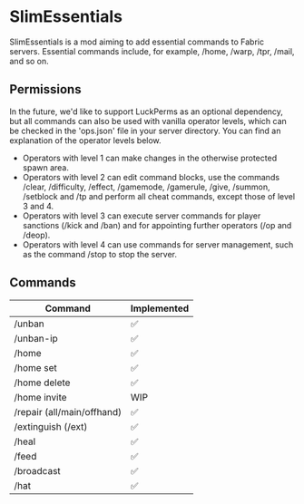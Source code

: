 # SlimEssentials
SlimEssentials is a mod aiming to add essential commands to Fabric servers.
Essential commands include, for example, /home, /warp, /tpr, /mail, and so on.

## Permissions
In the future, we'd like to support LuckPerms as an optional dependency, but all commands can also be used with vanilla operator levels,
which can be checked in the 'ops.json' file in your server directory.
You can find an explanation of the operator levels below.

- Operators with level 1 can make changes in the otherwise protected spawn area.
- Operators with level 2 can edit command blocks, use the commands /clear, /difficulty, /effect, /gamemode, /gamerule, /give, /summon, /setblock and /tp and perform all cheat commands, except those of level 3 and 4.
- Operators with level 3 can execute server commands for player sanctions (/kick and /ban) and for appointing further operators (/op and /deop).
- Operators with level 4 can use commands for server management, such as the command /stop to stop the server.

## Commands
| Command                    | Implemented  |
|----------------------------|--------------|
| /unban                     | ✅            |
| /unban-ip                  | ✅            |
| /home                      | ✅            |
| /home set                  | ✅            |
| /home delete               | ✅            |
| /home invite               | WIP          |
| /repair (all/main/offhand) | ✅            |
| /extinguish (/ext)         | ✅            |
| /heal                      | ✅            |
| /feed                      | ✅            |
| /broadcast                 | ✅            |
| /hat                       | ✅            |

